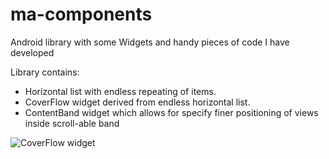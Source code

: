 ma-components
=============

Android library with some Widgets and handy pieces of code I have developed 

<p>Library contains: 
<ul>
  <li>Horizontal list with endless repeating of items.</li>
  <li>CoverFlow widget derived from endless horizontal list.</li>
  <li>ContentBand widget which allows for specify finer positioning of views inside scroll-able band</li>
</ul>
<img src="http://applm.github.io/ma-components/pics/coverImage.png" alt="CoverFlow widget"></p>
